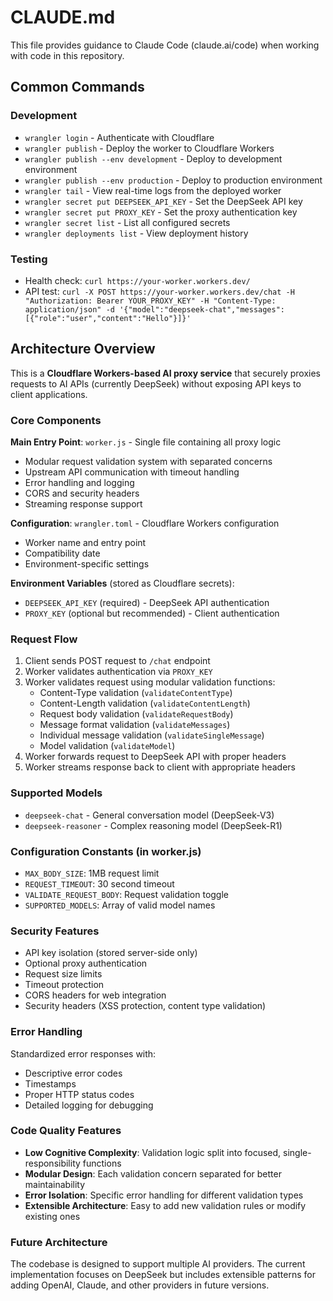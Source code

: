 # CLAUDE.md

This file provides guidance to Claude Code (claude.ai/code) when working with code in this repository.

## Common Commands

### Development
- `wrangler login` - Authenticate with Cloudflare
- `wrangler publish` - Deploy the worker to Cloudflare Workers
- `wrangler publish --env development` - Deploy to development environment
- `wrangler publish --env production` - Deploy to production environment
- `wrangler tail` - View real-time logs from the deployed worker
- `wrangler secret put DEEPSEEK_API_KEY` - Set the DeepSeek API key
- `wrangler secret put PROXY_KEY` - Set the proxy authentication key
- `wrangler secret list` - List all configured secrets
- `wrangler deployments list` - View deployment history

### Testing
- Health check: `curl https://your-worker.workers.dev/`
- API test: `curl -X POST https://your-worker.workers.dev/chat -H "Authorization: Bearer YOUR_PROXY_KEY" -H "Content-Type: application/json" -d '{"model":"deepseek-chat","messages":[{"role":"user","content":"Hello"}]}'`

## Architecture Overview

This is a **Cloudflare Workers-based AI proxy service** that securely proxies requests to AI APIs (currently DeepSeek) without exposing API keys to client applications.

### Core Components

**Main Entry Point**: `worker.js` - Single file containing all proxy logic
- Modular request validation system with separated concerns
- Upstream API communication with timeout handling  
- Error handling and logging
- CORS and security headers
- Streaming response support

**Configuration**: `wrangler.toml` - Cloudflare Workers configuration
- Worker name and entry point
- Compatibility date
- Environment-specific settings

**Environment Variables** (stored as Cloudflare secrets):
- `DEEPSEEK_API_KEY` (required) - DeepSeek API authentication
- `PROXY_KEY` (optional but recommended) - Client authentication

### Request Flow
1. Client sends POST request to `/chat` endpoint
2. Worker validates authentication via `PROXY_KEY`
3. Worker validates request using modular validation functions:
   - Content-Type validation (`validateContentType`)
   - Content-Length validation (`validateContentLength`)  
   - Request body validation (`validateRequestBody`)
   - Message format validation (`validateMessages`)
   - Individual message validation (`validateSingleMessage`)
   - Model validation (`validateModel`)
4. Worker forwards request to DeepSeek API with proper headers
5. Worker streams response back to client with appropriate headers

### Supported Models
- `deepseek-chat` - General conversation model (DeepSeek-V3)
- `deepseek-reasoner` - Complex reasoning model (DeepSeek-R1)

### Configuration Constants (in worker.js)
- `MAX_BODY_SIZE`: 1MB request limit
- `REQUEST_TIMEOUT`: 30 second timeout
- `VALIDATE_REQUEST_BODY`: Request validation toggle
- `SUPPORTED_MODELS`: Array of valid model names

### Security Features
- API key isolation (stored server-side only)
- Optional proxy authentication
- Request size limits
- Timeout protection
- CORS headers for web integration
- Security headers (XSS protection, content type validation)

### Error Handling
Standardized error responses with:
- Descriptive error codes
- Timestamps
- Proper HTTP status codes
- Detailed logging for debugging

### Code Quality Features
- **Low Cognitive Complexity**: Validation logic split into focused, single-responsibility functions
- **Modular Design**: Each validation concern separated for better maintainability
- **Error Isolation**: Specific error handling for different validation types
- **Extensible Architecture**: Easy to add new validation rules or modify existing ones

### Future Architecture
The codebase is designed to support multiple AI providers. The current implementation focuses on DeepSeek but includes extensible patterns for adding OpenAI, Claude, and other providers in future versions.
